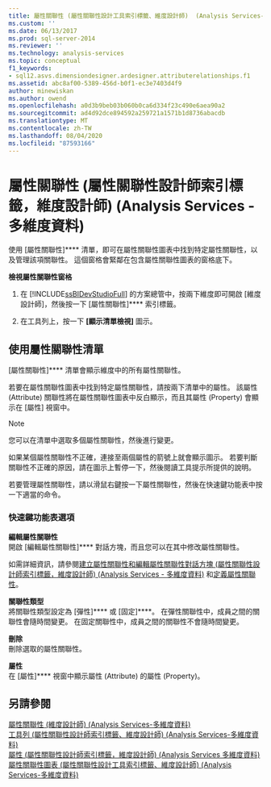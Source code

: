 ```yaml
---
title: 屬性關聯性 (屬性關聯性設計工具索引標籤、維度設計師)  (Analysis Services-多維度資料) |Microsoft Docs
ms.custom: ''
ms.date: 06/13/2017
ms.prod: sql-server-2014
ms.reviewer: ''
ms.technology: analysis-services
ms.topic: conceptual
f1_keywords:
- sql12.asvs.dimensiondesigner.ardesigner.attributerelationships.f1
ms.assetid: abc8af00-5389-456d-b0f1-ec3e7403d4f9
author: minewiskan
ms.author: owend
ms.openlocfilehash: a0d3b9beb03b060b0ca6d334f23c490e6aea90a2
ms.sourcegitcommit: ad4d92dce894592a259721a1571b1d8736abacdb
ms.translationtype: MT
ms.contentlocale: zh-TW
ms.lasthandoff: 08/04/2020
ms.locfileid: "87593166"
---
```

# <a name="attribute-relationships-attribute-relationship-designer-tab-dimension-designer-analysis-services---multidimensional-data"></a>屬性關聯性 (屬性關聯性設計師索引標籤，維度設計師) (Analysis Services - 多維度資料)
  使用 [屬性關聯性]**** 清單，即可在屬性關聯性圖表中找到特定屬性關聯性，以及管理該項關聯性。 這個窗格會緊鄰在包含屬性關聯性圖表的窗格底下。  
  
 **檢視屬性關聯性窗格**  
  
1.  在 [!INCLUDE[ssBIDevStudioFull](../includes/ssbidevstudiofull-md.md)] 的方案總管中，按兩下維度即可開啟 [維度設計師]，然後按一下 [屬性關聯性]**** 索引標籤。  
  
2.  在工具列上，按一下 **[顯示清單檢視]** 圖示。  
  
## <a name="using-the-attribute-relationships-list"></a>使用屬性關聯性清單  
 [屬性關聯性]**** 清單會顯示維度中的所有屬性關聯性。  
  
 若要在屬性關聯性圖表中找到特定屬性關聯性，請按兩下清單中的屬性。 該屬性 (Attribute) 關聯性將在屬性關聯性圖表中反白顯示，而且其屬性 (Property) 會顯示在 [屬性] 視窗中。  
  
> [!NOTE]  
>  您可以在清單中選取多個屬性關聯性，然後進行變更。  
  
 如果某個屬性關聯性不正確，連接至兩個屬性的箭號上就會顯示圖示。 若要判斷關聯性不正確的原因，請在圖示上暫停一下，然後閱讀工具提示所提供的說明。  
  
 若要管理屬性關聯性，請以滑鼠右鍵按一下屬性關聯性，然後在快速鍵功能表中按一下適當的命令。  
  
### <a name="shortcut-menu-options"></a>快速鍵功能表選項  
 **編輯屬性關聯性**  
 開啟 [編輯屬性關聯性]**** 對話方塊，而且您可以在其中修改屬性關聯性。  
  
 如需詳細資訊，請參閱[建立屬性關聯性和編輯屬性關聯性對話方塊 &#40;屬性關聯性設計師索引標籤，維度設計師&#41; &#40;Analysis Services - 多維度資料&#41;](create-edit-attribute-relationships-dialog-boxes-analysis-services-multidimensional-data.md) 和[定義屬性關聯性](multidimensional-models/attribute-relationships-define.md)。  
  
 **關聯性類型**  
 將關聯性類型設定為 [彈性]**** 或 [固定]****。 在彈性關聯性中，成員之間的關聯性會隨時間變更。 在固定關聯性中，成員之間的關聯性不會隨時間變更。  
  
 **刪除**  
 刪除選取的屬性關聯性。  
  
 **屬性**  
 在 [屬性]**** 視窗中顯示屬性 (Attribute) 的屬性 (Property)。  
  
## <a name="see-also"></a>另請參閱  
 [屬性關聯性 &#40;維度設計師&#41; &#40;Analysis Services-多維度資料&#41;](attribute-relationships-dimension-designer-analysis-services-multidimensional-data.md)   
 [工具列 &#40;屬性關聯性設計師索引標籤、維度設計師&#41; &#40;Analysis Services-多維度資料&#41;](toolbar-attribute-relationship-dimension-designer-analysis-services-multidimensional-data.md)   
 [屬性 &#40;屬性關聯性設計師索引標籤，維度設計師&#41; &#40;Analysis Services 多維度資料&#41;](attributes-designer-tab-dimension-designer-analysis-services-multidimensional-data.md)   
 [屬性關聯性圖表 &#40;屬性關聯性設計工具索引標籤、維度設計師&#41; &#40;Analysis Services-多維度資料&#41;](attribute-relationship-diagram-analysis-services-multidimensional-data.md)  
  
  
